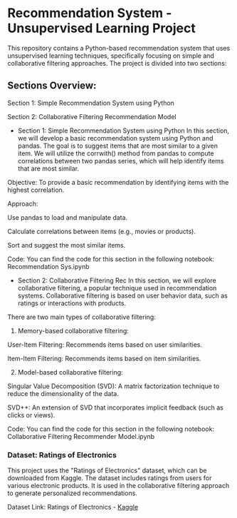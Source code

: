 # Recommendation System - Unsupervised Learning Project
This repository contains a Python-based recommendation system that uses unsupervised learning techniques, specifically focusing on simple and collaborative filtering approaches. The project is divided into two sections:

## Sections Overview:
Section 1: Simple Recommendation System using Python

Section 2: Collaborative Filtering Recommendation Model

- Section 1: Simple Recommendation System using Python
In this section, we will develop a basic recommendation system using Python and pandas. The goal is to suggest items that are most similar to a given item. We will utilize the corrwith() method from pandas to compute correlations between two pandas series, which will help identify items that are most similar.

Objective: To provide a basic recommendation by identifying items with the highest correlation.

Approach:

Use pandas to load and manipulate data.

Calculate correlations between items (e.g., movies or products).

Sort and suggest the most similar items.

Code: You can find the code for this section in the following notebook:
Recommendation Sys.ipynb

- Section 2: Collaborative Filtering Rec
In this section, we will explore collaborative filtering, a popular technique used in recommendation systems. Collaborative filtering is based on user behavior data, such as ratings or interactions with products.

There are two main types of collaborative filtering:

1. Memory-based collaborative filtering:

User-Item Filtering: Recommends items based on user similarities.

Item-Item Filtering: Recommends items based on item similarities.

2. Model-based collaborative filtering:

Singular Value Decomposition (SVD): A matrix factorization technique to reduce the dimensionality of the data.

SVD++: An extension of SVD that incorporates implicit feedback (such as clicks or views).

Code: You can find the code for this section in the following notebook:
Collaborative Filtering Recommender Model.ipynb

### Dataset: Ratings of Electronics
This project uses the "Ratings of Electronics" dataset, which can be downloaded from Kaggle. The dataset includes ratings from users for various electronic products. It is used in the collaborative filtering approach to generate personalized recommendations.

Dataset Link: Ratings of Electronics - [Kaggle](https://www.kaggle.com/datasets/pritech/ratings-electronics?resource=download)
